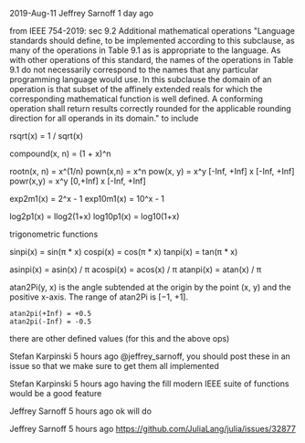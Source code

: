 2019-Aug-11
Jeffrey Sarnoff  1 day ago

from IEEE 754-2019: sec 9.2 Additional mathematical operations
"Language standards should define, to be implemented according to this subclause, as many of the operations in Table 9.1 as is appropriate to the language. As with other operations of this standard, the
names of the operations in Table 9.1 do not necessarily correspond to the names that any particular
programming language would use. In this subclause the domain of an operation is that subset of the affinely extended reals for which the corresponding mathematical function is well defined. A conforming operation shall return results correctly rounded for the applicable rounding direction for all operands in its domain."
to include

rsqrt(x) = 1 / sqrt(x)

compound(x, n) = (1 + x)^n

rootn(x, n) = x^(1/n)
pown(x,n) = x^n
pow(x, y) = x^y [-Inf, +Inf] x [-Inf, +Inf] 
powr(x,y) = x^y [0,+Inf] x [-Inf, +Inf]

exp2m1(x)  = 2^x - 1
exp10m1(x) = 10^x - 1

log2p1(x)  = llog2(1+x)
log10p1(x) = log10(1+x)


trigonometric functions

sinpi(x) = sin(π * x)
cospi(x) = cos(π * x)
tanpi(x) = tan(π * x)


asinpi(x) = asin(x) / π
acospi(x) = acos(x) / π
atanpi(x) = atan(x) / π

atan2Pi(y, x) is the angle subtended at the origin by the point (x, y)
    and the positive x-axis. The range of atan2Pi is [−1, +1].

    atan2pi(+Inf) = +0.5
    atan2pi(-Inf) = -0.5
there are other defined values (for this and the above ops)

  

Stefan Karpinski  5 hours ago
@jeffrey_sarnoff, you should post these in an issue so that we make sure to get them all implemented

Stefan Karpinski  5 hours ago
having the fill modern IEEE suite of functions would be a good feature

Jeffrey Sarnoff  5 hours ago
ok will do

Jeffrey Sarnoff  5 hours ago
https://github.com/JuliaLang/julia/issues/32877
